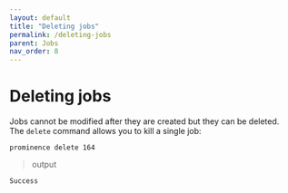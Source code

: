 ```yaml
---
layout: default
title: "Deleting jobs"
permalink: /deleting-jobs
parent: Jobs
nav_order: 8
---
```

# Deleting jobs
Jobs cannot be modified after they are created but they can be deleted. The `delete` command allows you to kill a single job:
```
prominence delete 164
```

> output

```
Success
```
